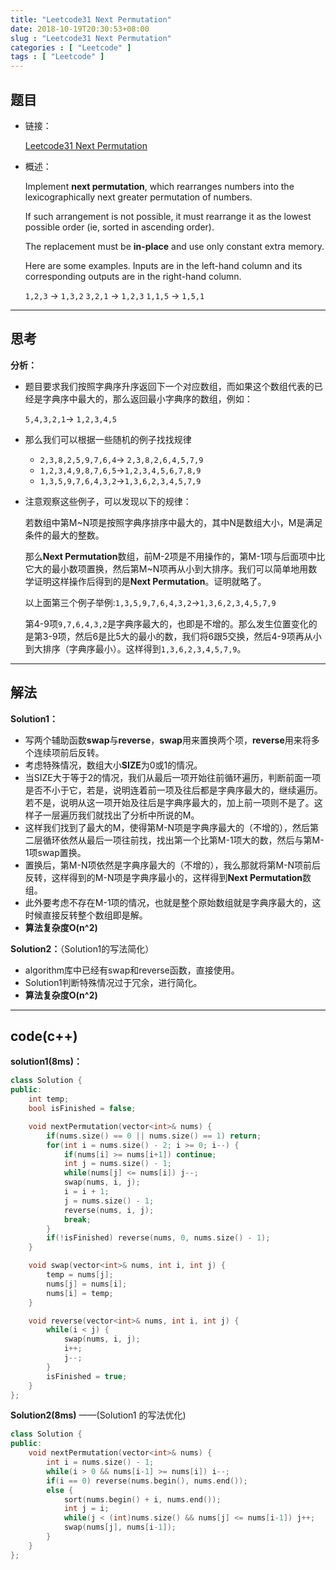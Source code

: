 ```yaml
---
title: "Leetcode31 Next Permutation"
date: 2018-10-19T20:30:53+08:00
slug : "Leetcode31 Next Permutation"
categories : [ "Leetcode" ]
tags : [ "Leetcode" ]
---
```


## 题目

- 链接：

  [Leetcode31 Next Permutation](https://leetcode.com/problems/next-permutation/description/)

- 概述：

  Implement **next permutation**, which rearranges numbers into the lexicographically next greater permutation of numbers.

  If such arrangement is not possible, it must rearrange it as the lowest possible order (ie, sorted in ascending order).

  The replacement must be **in-place** and use only constant extra memory.

  Here are some examples. Inputs are in the left-hand column and its corresponding outputs are in the right-hand column.

  `1,2,3` → `1,3,2`
  `3,2,1` → `1,2,3`
  `1,1,5` → `1,5,1`

***

## 思考

**分析：**

- 题目要求我们按照字典序升序返回下一个对应数组，而如果这个数组代表的已经是字典序中最大的，那么返回最小字典序的数组，例如：

  `5,4,3,2,1`→ `1,2,3,4,5`

- 那么我们可以根据一些随机的例子找找规律

  - `2,3,8,2,5,9,7,6,4`→ `2,3,8,2,6,4,5,7,9`
  - `1,2,3,4,9,8,7,6,5`→`1,2,3,4,5,6,7,8,9`
  - `1,3,5,9,7,6,4,3,2`→`1,3,6,2,3,4,5,7,9`

- 注意观察这些例子，可以发现以下的规律：

  若数组中第M~N项是按照字典序排序中最大的，其中N是数组大小，M是满足条件的最大的整数。

  那么**Next Permutation**数组，前M-2项是不用操作的，第M-1项与后面项中比它大的最小数项置换，然后第M~N项再从小到大排序。我们可以简单地用数学证明这样操作后得到的是**Next Permutation**。证明就略了。

  以上面第三个例子举例:`1,3,5,9,7,6,4,3,2`→`1,3,6,2,3,4,5,7,9`

  第4-9项`9,7,6,4,3,2`是字典序最大的，也即是不增的。那么发生位置变化的是第3-9项，然后6是比5大的最小的数，我们将6跟5交换，然后4-9项再从小到大排序（字典序最小）。这样得到`1,3,6,2,3,4,5,7,9`。

  

***

## 解法

**Solution1：**

- 写两个辅助函数**swap**与**reverse**，**swap**用来置换两个项，**reverse**用来将多个连续项前后反转。
- 考虑特殊情况，数组大小**SIZE**为0或1的情况。
- 当SIZE大于等于2的情况，我们从最后一项开始往前循环遍历，判断前面一项是否不小于它，若是，说明连着前一项及往后都是字典序最大的，继续遍历。若不是，说明从这一项开始及往后是字典序最大的，加上前一项则不是了。这样子一层遍历我们就找出了分析中所说的M。
- 这样我们找到了最大的M，使得第M-N项是字典序最大的（不增的），然后第二层循环依然从最后一项往前找，找出第一个比第M-1项大的数，然后与第M-1项swap置换。
- 置换后，第M-N项依然是字典序最大的（不增的），我么那就将第M-N项前后反转，这样得到的M-N项是字典序最小的，这样得到**Next Permutation**数组。
- 此外要考虑不存在M-1项的情况，也就是整个原始数组就是字典序最大的，这时候直接反转整个数组即是解。
- **算法复杂度O(n^2)**



**Solution2：**（Solution1的写法简化）

- algorithm库中已经有swap和reverse函数，直接使用。
- Solution1判断特殊情况过于冗余，进行简化。
- **算法复杂度O(n^2)**

------

## code(c++)

**solution1(8ms)：** 

```c++
class Solution {
public:
    int temp;
    bool isFinished = false;

    void nextPermutation(vector<int>& nums) {
        if(nums.size() == 0 || nums.size() == 1) return;
        for(int i = nums.size() - 2; i >= 0; i--) {
            if(nums[i] >= nums[i+1]) continue;
            int j = nums.size() - 1;
            while(nums[j] <= nums[i]) j--;
            swap(nums, i, j);
            i = i + 1;
            j = nums.size() - 1;
            reverse(nums, i, j);
            break;
        }
        if(!isFinished) reverse(nums, 0, nums.size() - 1);
    }

    void swap(vector<int>& nums, int i, int j) {
        temp = nums[j];
        nums[j] = nums[i];
        nums[i] = temp;
    }

    void reverse(vector<int>& nums, int i, int j) {
        while(i < j) {
            swap(nums, i, j);
            i++;
            j--;
        }
        isFinished = true;
    }
};
```

**Solution2(8ms)** ——(Solution1 的写法优化)

```c++
class Solution {
public:
    void nextPermutation(vector<int>& nums) {
        int i = nums.size() - 1;
        while(i > 0 && nums[i-1] >= nums[i]) i--;
        if(i == 0) reverse(nums.begin(), nums.end());
        else {
            sort(nums.begin() + i, nums.end());
            int j = i;
            while(j < (int)nums.size() && nums[j] <= nums[i-1]) j++;
            swap(nums[j], nums[i-1]);
        }
    }
};
```

